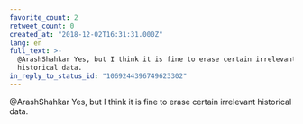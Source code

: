 ```yaml
---
favorite_count: 2
retweet_count: 0
created_at: "2018-12-02T16:31:31.000Z"
lang: en
full_text: >-
  @ArashShahkar Yes, but I think it is fine to erase certain irrelevant
  historical data.
in_reply_to_status_id: "1069244396749623302"
---
```


@ArashShahkar Yes, but I think it is fine to erase certain irrelevant historical
data.
